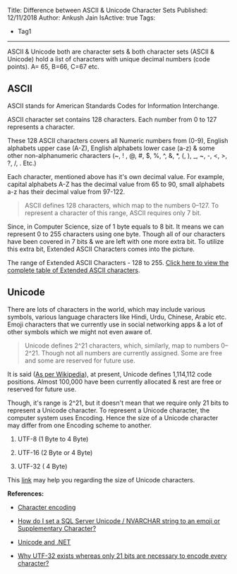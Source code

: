 Title: Difference between ASCII & Unicode Character Sets
Published: 12/11/2018
Author: Ankush Jain
IsActive: true
Tags:
  - Tag1
---
ASCII & Unicode both are character sets & both character sets (ASCII & Unicode) hold a list of characters with unique decimal numbers (code points). A= 65, B=66, C=67 etc.

## ASCII

ASCII stands for American Standards Codes for Information Interchange.

ASCII character set contains 128 characters. Each number from 0 to 127 represents a character. 

These 128 ASCII characters covers all Numeric numbers from (0-9), English alphabets upper case (A-Z), English alphabets lower case (a-z) & some other non-alphanumeric characters (~, ! , @, #, $, %, ^, &, *, (, ), _, ~, -, <, >, ?, /, . Etc.)

Each character, mentioned above has it's own decimal value. For example, capital alphabets A-Z has the decimal value from 65 to 90, small alphabets a-z has their decimal value from 97-122.

> ASCII defines 128 characters, which map to the numbers 0–127. To represent a character of this range, ASCII requires only 7 bit.

Since, in Computer Science, size of 1 byte equals to 8 bit. It means we can represent 0 to 255 characters using one byte. Though all of our characters have been covered in 7 bits & we are left with one more extra bit. To utilize this extra bit, Extended ASCII Characters comes into the picture.

The range of Extended ASCII Characters - 128 to 255. [Click here to view the complete table of Extended ASCII characters](https://www.oreilly.com/library/view/the-secret-life/9781457182334/apcs03.xhtml).

## Unicode

There are lots of characters in the world, which may include various symbols, various language characters like Hindi, Urdu, Chinese, Arabic etc. Emoji characters that we currently use in social networking apps & a lot of other symbols which we might not even aware of. 

> Unicode defines 2^21 characters, which, similarly, map to numbers 0– 2^21. Though not all numbers are currently assigned. Some are free and some are reserved for future use.

It is said ([As per Wikipedia](https://en.wikipedia.org/wiki/Code_point)), at present, Unicode defines 1,114,112 code positions. Almost 100,000 have been currently allocated & rest are free or reserved for future use. 

Though, it's range is 2^21, but it doesn't mean that we require only 21 bits to represent a Unicode character. To represent a Unicode character, the computer system uses Encoding. Hence the size of a Unicode character may differ from one Encoding scheme to another.

1.  UTF-8 (1 Byte to 4 Byte)

2.  UTF-16 (2 Byte or  4 Byte)

3.  UTF-32 ( 4 Byte)



This [link](https://stackoverflow.com/questions/5290182/how-many-bytes-does-one-unicode-character-take#answer-39181061) may help you regarding the size of Unicode characters.

**References:**

*   [Character encoding](https://en.wikipedia.org/wiki/Character_encoding)

*   [How do I set a SQL Server Unicode / NVARCHAR string to an emoji or Supplementary Character?](https://dba.stackexchange.com/questions/139551/how-do-i-set-a-sql-server-unicode-nvarchar-string-to-an-emoji-or-supplementary#answer-139568)

*   [Unicode and .NET](http://csharpindepth.com/Articles/General/Unicode.aspx)

*   [Why UTF-32 exists whereas only 21 bits are necessary to encode every character?](https://stackoverflow.com/questions/6339756/why-utf-32-exists-whereas-only-21-bits-are-necessary-to-encode-every-character)


                